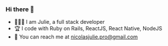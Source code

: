 ### Hi there 👋

- 👩🏻‍💻 I am Julie, a full stack developer
- 🏆 I code with Ruby on Rails, ReactJS, React Native, NodeJS
- 📧 You can reach me at nicolasjulie.pro@gmail.com
